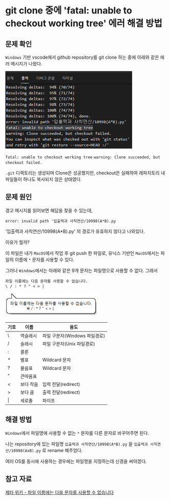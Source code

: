 # git clone 중에 'fatal: unable to checkout working tree' 에러 해결 방법

## 문제 확인

`Windows` 기반 vscode에서 github repository를 git clone 하는 중에 아래와 같은 에러 메시지가 나왔다.

![fatal: unable to checkout working tree](images/fatal%20unable%20to%20checkout%20working%20tree.png)

`fatal: unable to checkout working tree`
`warning: Clone succeeded, but checkout failed.`

`.git` 디렉토리는 생성되며 Clone은 성공했지만, checkout은 실패하여 레파지토리 내 파일들이 하나도 복사되지 않은 상태였다.

## 문제 원인

경고 메시지를 읽어보면 해답을 찾을 수 있는데, 

`error: invalid path '입출력과 사칙연산/10998(A*B).py`

'입출력과 사칙연산/10998(A*B).py' 의 경로가 유효하지 않다고 나와있다.

이유가 뭘까?

이 파일은 내가 `MacOS`에서 작업 후 git push 한 파일로, 유닉스 기반인 `MacOS`에서는 파일의 이름에 `*` 문자를 사용할 수 있다.

그러나 `Windows`에서는 아래와 같은 9개 문자는 파일명으로 사용할 수 없다. 그래서 

    파일 이름에는 다음 문자를 사용할 수 없습니다.
    \ / : * ? " < > |

![cannot contain any of the following characters.png](images/cannot%20contain%20any%20of%20the%20following%20characters.png)

| 기호 | 이름      | 용도                          |
| ---- | --------- | ----------------------------- |
| \    | 역슬래시  | 파일 구분자(Windows 파일경로) |
| /    | 슬래시    | 파일 구분자(Unix 파일경로)    |
| :    | 콜론      |                               |
| *    | 별표      | Wildcard 문자                 |
| ?    | 물음표    | Wildcard 문자                 |
| "    | 큰따옴표  |                               |
| <    | 보다 작음 | 입력 전달(redirect)           |
| >    | 보다 큼   | 출력 전달(redirect)           |
| \|   | 세로줄    | 파이프                        |

## 해결 방법

`Windows`에서 파일명에 사용할 수 없는 `*` 문자를 다른 문자로 바꾸어주면 된다.

나는 repository에 있는 파일명 `입출력과 사칙연산/10998(A*B).py` 을 `입출력과 사칙연산/10998(AxB).py` 로 rename 해주었다.

여러 OS를 동시에 사용하는 경우에는 파일명을 지정하는데 신경을 써야겠다.

## 참고 자료

[제타 위키 - 파일 이름에는 다음 문자를 사용할 수 없습니다](https://zetawiki.com/wiki/%ED%8C%8C%EC%9D%BC_%EC%9D%B4%EB%A6%84%EC%97%90%EB%8A%94_%EB%8B%A4%EC%9D%8C_%EB%AC%B8%EC%9E%90%EB%A5%BC_%EC%82%AC%EC%9A%A9%ED%95%A0_%EC%88%98_%EC%97%86%EC%8A%B5%EB%8B%88%EB%8B%A4)